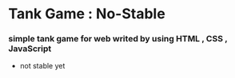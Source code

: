 # Tank Game : No-Stable
### simple tank game for web writed by using HTML , CSS , JavaScript 

* not stable yet 
